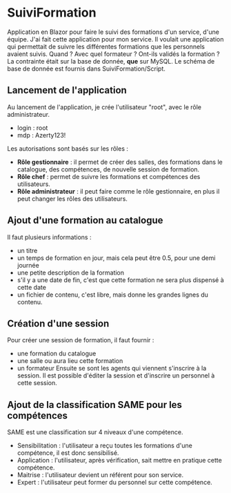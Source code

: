 # SuiviFormation
Application en Blazor pour faire le suivi des formations d'un service, d'une équipe.
J'ai fait cette application pour mon service. Il voulait une application qui permettait de suivre les différentes formations que les personnels avaient suivis. Quand ? Avec quel formateur ? Ont-ils validés la formation ?<br/>La contrainte était sur la base de donnée, __que__ sur MySQL. Le schéma de base de donnée est fournis dans SuiviFormation/Script.

## Lancement de l'application ##
Au lancement de l'application, je crée l'utilisateur "root", avec le rôle administrateur.
* login : root
* mdp : Azerty123!

Les autorisations sont basés sur les rôles :
* **Rôle gestionnaire** : il permet de créer des salles, des formations dans le catalogue, des compétences, de nouvelle session de formation.
* **Rôle chef** : permet de suivre les formations et compétences des utilisateurs.
* **Rôle administrateur** : il peut faire comme le rôle gestionnaire, en plus il peut changer les rôles des utilisateurs.

## Ajout d'une formation au catalogue ##
Il faut plusieurs informations :
* un titre
* un temps de formation en jour, mais cela peut être 0.5, pour une demi journée
* une petite description de la formation
* s'il y a une date de fin, c'est que cette formation ne sera plus dispensé à cette date
* un fichier de contenu, c'est libre, mais donne les grandes lignes du contenu.

## Création d'une session ##
Pour créer une session de formation, il faut fournir :
* une formation du catalogue
* une salle ou aura lieu cette formation
* un formateur
Ensuite se sont les agents qui viennent s'inscrire à la session. Il est possible d'éditer la session et d'inscrire un personnel à cette session.

## Ajout de la classification SAME pour les compétences ##
SAME est une classification sur 4 niveaux d'une compétence.
* Sensibilitation : l'utilisateur a reçu toutes les formations d'une compétence, il est donc sensibilisé.
* Application : l'utilisateur, après vérification, sait mettre en pratique cette compétence.
* Maitrise : l'utilisateur devient un référent pour son service.
* Expert : l'utilisateur peut former du personnel sur cette compétence.
